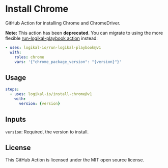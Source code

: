 Install Chrome
==============
GitHub Action for installing Chrome and ChromeDriver.

**Note:** This action has been **deprecated**. You can migrate to using the more flexible
[run-logikal-playbook action](https://github.com/marketplace/actions/run-logikal-playbook) instead:

```yaml
- uses: logikal-io/run-logikal-playbook@v1
  with:
    roles: chrome
    vars: '{"chrome_package_version": "{version}"}'
```

Usage
-----
```yaml
steps:
  - uses: logikal-io/install-chrome@v1
    with:
      version: {version}
```

Inputs
------
`version`: Required, the version to install.

License
-------
This GitHub Action is licensed under the MIT open source license.
